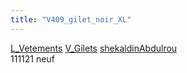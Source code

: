 ```yaml
---
title: "V409_gilet_noir_XL"
---
```


[L_Vetements](notes/equipements/L_Vetements.md) [V_Gilets](notes/equipements/vetements/V_Gilets.md) [shekaldinAbdulrou](notes/shekaldinAbdulrou.md)\
111121 neuf